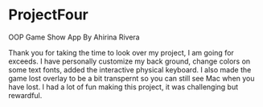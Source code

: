 # ProjectFour
OOP Game Show App
By Ahirina Rivera

Thank you for taking the time to look over my project, I am going for exceeds. I have personally customize my back ground, change colors on some text fonts, added the interactive physical keyboard. I also made the game lost overlay to be a bit transpernt so you can still see Mac when you have lost. I had a lot of fun making this project, it was challenging but rewardful. 